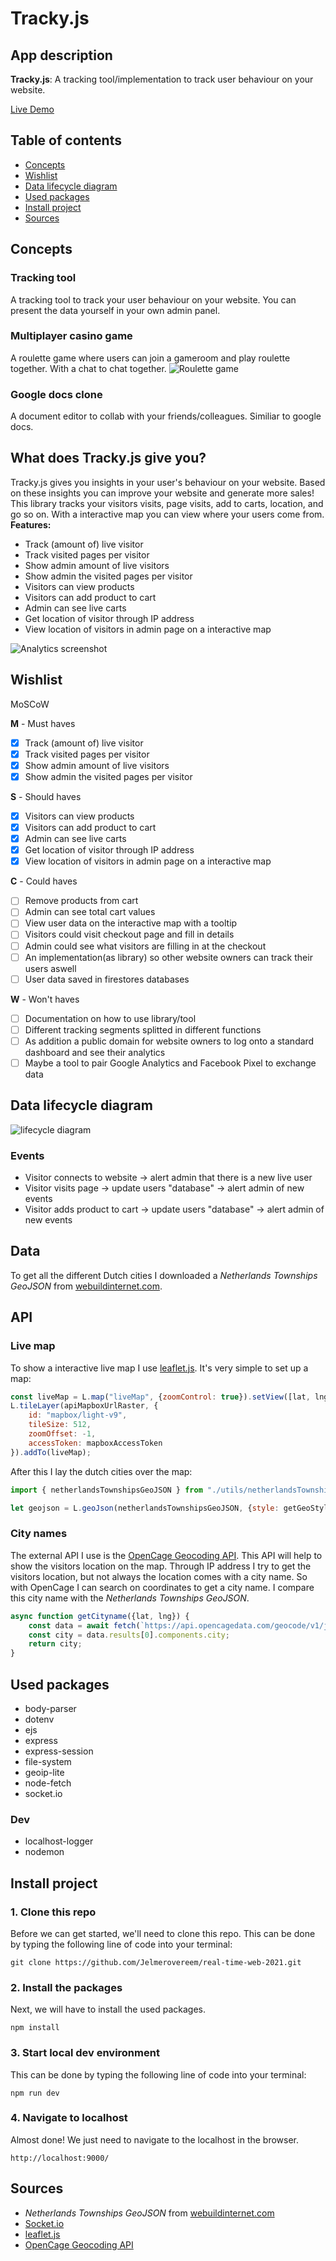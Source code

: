 # Tracky.js

## App description
**Tracky.js**: A tracking tool/implementation to track user behaviour on your website.

[Live Demo](https://trackyjs.herokuapp.com/)

## Table of contents
- [Concepts](#concepts)
- [Wishlist](#wishlist)
- [Data lifecycle diagram](#data-lifecycle-diagram)
- [Used packages](#used-packages)
- [Install project](#install-project)
- [Sources](#sources)

## Concepts
### Tracking tool
A tracking tool to track your user behaviour on your website. You can present the data yourself in your own admin panel. 

### Multiplayer casino game
A roulette game where users can join a gameroom and play roulette together. With a chat to chat together.
![Roulette game](readme_assets/roulette-concept.jpg)

### Google docs clone
A document editor to collab with your friends/colleagues. Similiar to google docs.

## What does Tracky.js give you?
Tracky.js gives you insights in your user's behaviour on your website. Based on these insights you can improve your website and generate more sales!
This library tracks your visitors visits, page visits, add to carts, location, and go so on.
With a interactive map you can view where your users come from.
**Features:**  
- Track (amount of) live visitor
- Track visited pages per visitor
- Show admin amount of live visitors
- Show admin the visited pages per visitor
- Visitors can view products
- Visitors can add product to cart
- Admin can see live carts
- Get location of visitor through IP address
- View location of visitors in admin page on a interactive map

![Analytics screenshot](readme_assets/analytics-screenshot.jpg)

## Wishlist
MoSCoW

**M** - Must haves

- [x] Track (amount of) live visitor
- [x] Track visited pages per visitor
- [x] Show admin amount of live visitors
- [x] Show admin the visited pages per visitor

**S** - Should haves
- [x] Visitors can view products
- [x] Visitors can add product to cart
- [x] Admin can see live carts
- [x] Get location of visitor through IP address
- [x] View location of visitors in admin page on a interactive map

**C** - Could haves
- [ ] Remove products from cart
- [ ] Admin can see total cart values
- [ ] View user data on the interactive map with a tooltip
- [ ] Visitors could visit checkout page and fill in details
- [ ] Admin could see what visitors are filling in at the checkout
- [ ] An implementation(as library) so other website owners can track their users aswell
- [ ] User data saved in firestores databases

**W** - Won't haves
- [ ] Documentation on how to use library/tool
- [ ] Different tracking segments splitted in different functions
- [ ] As addition a public domain for website owners to log onto a standard dashboard and see their analytics
- [ ] Maybe a tool to pair Google Analytics and Facebook Pixel to exchange data

## Data lifecycle diagram
![lifecycle diagram](readme_assets/data-cycle-diagram.jpg)

### Events
* Visitor connects to website
   -> alert admin that there is a new live user
* Visitor visits page
   -> update users "database"
      -> alert admin of new events
* Visitor adds product to cart
   -> update users "database"
      -> alert admin of new events

## Data
To get all the different Dutch cities I downloaded a _Netherlands Townships GeoJSON_ from [webuildinternet.com](https://www.webuildinternet.com/2015/07/09/geojson-data-of-the-netherlands/).

## API
### Live map
To show a interactive live map I use [leaflet.js](https://leafletjs.com/). It's very simple to set up a map:
```js
const liveMap = L.map("liveMap", {zoomControl: true}).setView([lat, lng], 5);
L.tileLayer(apiMapboxUrlRaster, {
	id: "mapbox/light-v9",
	tileSize: 512,
	zoomOffset: -1,
	accessToken: mapboxAccessToken
}).addTo(liveMap);
```
After this I lay the dutch cities over the map:
```js
import { netherlandsTownshipsGeoJSON } from "./utils/netherlandsTownships.js";

let geojson = L.geoJson(netherlandsTownshipsGeoJSON, {style: getGeoStyle}).addTo(liveMap);
```

### City names
The external API I use is the [OpenCage Geocoding API](https://opencagedata.com/). This API will help to show the visitors location on the map. Through IP address I try to get the visitors location, but not always the location comes with a city name. So with OpenCage I can search on coordinates to get a city name. I compare this city name with the _Netherlands Townships GeoJSON_.
```js
async function getCityname({lat, lng}) {
	const data = await fetch(`https://api.opencagedata.com/geocode/v1/json?q=${lat}+${lng}`).then(res => res.ok ? res.json() : "");
	const city = data.results[0].components.city;
	return city;
}
```


## Used packages
* body-parser
* dotenv
* ejs
* express
* express-session
* file-system
* geoip-lite
* node-fetch
* socket.io

### Dev
* localhost-logger
* nodemon

## Install project
### 1. Clone this repo

Before we can get started, we'll need to clone this repo.
This can be done by typing the following line of code into your terminal:

```
git clone https://github.com/Jelmerovereem/real-time-web-2021.git
```

### 2. Install the packages

Next, we will have to install the used packages.

```
npm install
```

### 3. Start local dev environment

This can be done by typing the following line of code into your terminal:

```
npm run dev
```

### 4. Navigate to localhost

Almost done! We just need to navigate to the localhost in the browser.

```
http://localhost:9000/
```


## Sources
* _Netherlands Townships GeoJSON_ from [webuildinternet.com](https://www.webuildinternet.com/2015/07/09/geojson-data-of-the-netherlands/)
* [Socket.io](https://www.socket.io/)
* [leaflet.js](https://leafletjs.com/)
* [OpenCage Geocoding API](https://opencagedata.com/)